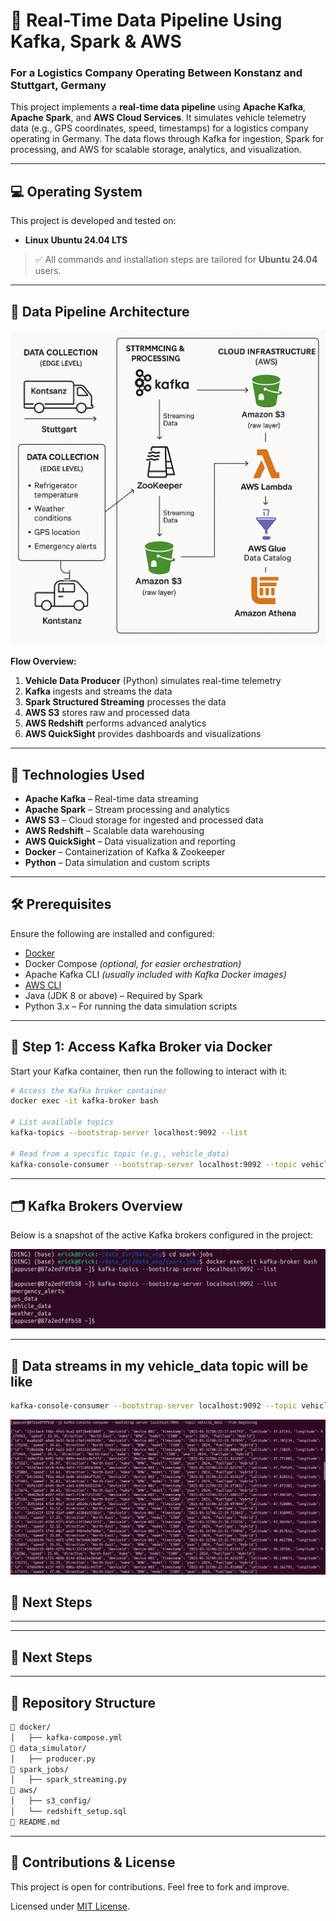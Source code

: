 # 🚚 Real-Time Data Pipeline Using Kafka, Spark & AWS

### For a Logistics Company Operating Between Konstanz and Stuttgart, Germany

This project implements a **real-time data pipeline** using **Apache Kafka**, **Apache Spark**, and **AWS Cloud Services**. It simulates vehicle telemetry data (e.g., GPS coordinates, speed, timestamps) for a logistics company operating in Germany. The data flows through Kafka for ingestion, Spark for processing, and AWS for scalable storage, analytics, and visualization.

---

## 💻 Operating System

This project is developed and tested on:

* **Linux Ubuntu 24.04 LTS**

> ✅ All commands and installation steps are tailored for **Ubuntu 24.04** users.

---

## 🧽 Data Pipeline Architecture

![Data Pipeline Diagram](data_pipeline.png)

**Flow Overview:**

1. **Vehicle Data Producer** (Python) simulates real-time telemetry
2. **Kafka** ingests and streams the data
3. **Spark Structured Streaming** processes the data
4. **AWS S3** stores raw and processed data
5. **AWS Redshift** performs advanced analytics
6. **AWS QuickSight** provides dashboards and visualizations

---

## 🔧 Technologies Used

* **Apache Kafka** – Real-time data streaming
* **Apache Spark** – Stream processing and analytics
* **AWS S3** – Cloud storage for ingested and processed data
* **AWS Redshift** – Scalable data warehousing
* **AWS QuickSight** – Data visualization and reporting
* **Docker** – Containerization of Kafka & Zookeeper
* **Python** – Data simulation and custom scripts

---

## 🛠️ Prerequisites

Ensure the following are installed and configured:

* [Docker](https://docs.docker.com/engine/install/ubuntu/)
* Docker Compose *(optional, for easier orchestration)*
* Apache Kafka CLI *(usually included with Kafka Docker images)*
* [AWS CLI](https://docs.aws.amazon.com/cli/latest/userguide/install-cliv2.html)
* Java (JDK 8 or above) – Required by Spark
* Python 3.x – For running the data simulation scripts

---

## 🐳 Step 1: Access Kafka Broker via Docker

Start your Kafka container, then run the following to interact with it:

```bash
# Access the Kafka broker container
docker exec -it kafka-broker bash

# List available topics
kafka-topics --bootstrap-server localhost:9092 --list

# Read from a specific topic (e.g., vehicle_data)
kafka-console-consumer --bootstrap-server localhost:9092 --topic vehicle_data --from-beginning
```

---

## 🗂️ Kafka Brokers Overview

Below is a snapshot of the active Kafka brokers configured in the project:

![Kafka Brokers](Screenshot%20from%202025-05-31%2009-25-48.png)

---
## 🚀 Data streams in my vehicle_data topic will be like
```bash
kafka-console-consumer --bootstrap-server localhost:9092 --topic vehicle_data --from-beginning
```
![alt text](<Screenshot from 2025-05-31 09-45-22.png>)
## 🚀 Next Steps



---


---

## 🚀 Next Steps



---

## 📁 Repository Structure 

```bash
🔽 docker/
│   ├── kafka-compose.yml
🔽 data_simulator/
│   ├── producer.py
🔽 spark_jobs/
│   ├── spark_streaming.py
🔽 aws/
│   ├── s3_config/
│   └── redshift_setup.sql
🔽 README.md
```

---

## 🙌 Contributions & License

This project is open for contributions. Feel free to fork and improve.

Licensed under [MIT License](LICENSE).
